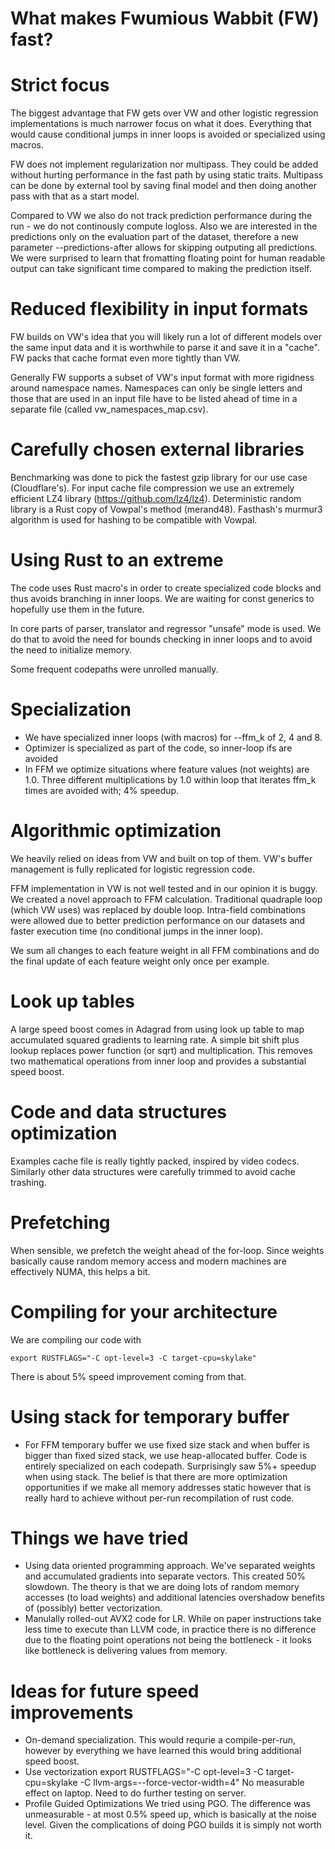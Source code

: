 # What makes Fwumious Wabbit (FW) fast?

# Strict focus

The biggest advantage that FW gets over VW and other logistic regression 
implementations is much narrower focus on what it does. Everything that 
would cause conditional jumps in inner loops is avoided or specialized 
using macros.

FW does not implement regularization nor multipass. They could be added 
without hurting performance in the fast path by using static traits.
Multipass can be done by external tool by saving final model and then
doing another pass with that as a start model.

Compared to VW we also do not track prediction performance during the run - 
we do not continously compute logloss. Also we are interested in the 
predictions only on the evaluation part of the dataset, therefore a new 
parameter  --predictions-after allows for skipping outputing all predictions. 
We were surprised to learn that fromatting floating point for human readable 
output can take significant time compared to making the prediction itself. 

# Reduced flexibility in input formats

FW builds on VW's idea that you will likely run a lot of different models
over the same input data and it is worthwhile to parse it and save it in a
"cache". FW packs that cache format even more tightly than VW.

Generally FW supports a subset of VW's input format with more rigidness 
around namespace names. Namespaces can only be single letters and those
that are used in an input file have to be listed ahead of time in a 
separate file (called vw_namespaces_map.csv).

# Carefully chosen external libraries

Benchmarking was done to pick the fastest gzip library for our use case
(Cloudflare's). For input cache file compression we use an extremely 
efficient LZ4 library (https://github.com/lz4/lz4). Deterministic random 
library is a Rust copy of Vowpal's method (merand48). Fasthash's murmur3 
algorithm is used for hashing to be compatible with Vowpal.

# Using Rust to an extreme

The code uses Rust macro's in order to create specialized code blocks and
thus avoids branching in inner loops. We are waiting for const generics to
hopefully use them in the future.

In core parts of parser, translator and regressor "unsafe" mode is used. 
We do that to avoid the need for bounds checking in inner loops and to 
avoid the need to initialize memory.

Some frequent codepaths were unrolled manually.

# Specialization
- We have specialized inner loops (with macros) for --ffm_k of 2, 4 and 8.
- Optimizer is specialized as part of the code, so inner-loop ifs are
avoided
- In FFM we optimize situations where feature values (not weights) are 1.0.
Three different multiplications by 1.0 within loop that iterates ffm_k times
are avoided with; 4% speedup.

# Algorithmic optimization

We heavily relied on ideas from VW and built on top of them. VW's buffer
management is fully replicated for logistic regression code.

FFM implementation in VW is not well tested and in our opinion it is 
buggy. We created a novel approach to FFM calculation. 
Traditional quadraple loop (which VW uses) was replaced by double loop. 
Intra-field combinations were allowed due to better prediction performance 
on our datasets and faster execution time (no conditional jumps in the inner 
loop).

We sum all changes to each feature weight in all FFM combinations and do the
final update of each feature weight only once per example. 

# Look up tables

A large speed boost comes in Adagrad from using look up table to 
map accumulated squared gradients to learning rate. A simple bit shift plus
lookup replaces power function (or sqrt) and multiplication. 
This removes two mathematical operations from inner loop and provides a
substantial speed boost.

# Code and data structures optimization

Examples cache file is really tightly packed, inspired by video codecs.
Similarly other data structures were carefully trimmed to avoid cache
trashing.


# Prefetching
When sensible, we prefetch the weight ahead of the for-loop. Since weights
basically cause  random memory access and modern machines are effectively
NUMA, this helps a bit.

# Compiling for your architecture
We are compiling our code with 
```
export RUSTFLAGS="-C opt-level=3 -C target-cpu=skylake"
```
There is about 5% speed improvement coming from that.

# Using stack for temporary buffer
- For FFM temporary buffer we use fixed size stack and when buffer is bigger
than fixed sized stack, we use heap-allocated buffer. Code is entirely 
specialized on each codepath.
Surprisingly saw 5%+ speedup when using stack. The belief is that there
are more optimization opportunities if we make all memory addresses static
however that is really hard to achieve without per-run recompilation of
rust code.

# Things we have tried
- Using data oriented programming approach. We've separated weights and 
accumulated gradients into separate vectors. This created 50% slowdown. The
theory is that we are doing lots of random memory accesses (to load weights)
and additional latencies overshadow benefits of (possibly) better
vectorization.
- Manulally rolled-out AVX2 code for LR. While on paper instructions take 
less time to execute than LLVM code, in practice there is no difference due
to the floating point operations not being the bottleneck - it looks like
bottleneck is delivering values from memory.


# Ideas for future speed improvements
- On-demand specialization. This would requrie a compile-per-run, however
by everything we have learned this would bring additional speed boost.
- Use vectorization
export RUSTFLAGS="-C opt-level=3 -C target-cpu=skylake -C llvm-args=--force-vector-width=4"
No measurable effect on laptop. Need to do further testing on server.
- Profile Guided Optimizations
We tried using PGO. The difference was unmeasurable - at most 0.5% speed
up, which is basically at the noise level. Given the complications of 
doing PGO builds it is simply not worth it.












